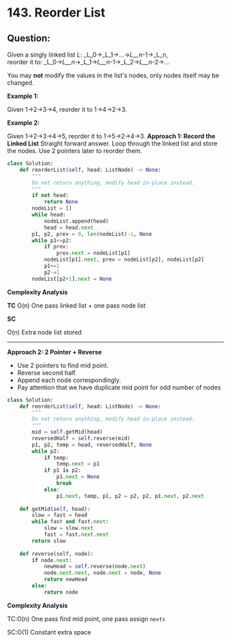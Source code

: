 
  

# 143. Reorder List

  

  

## Question:


Given a singly linked list  _L_:  _L_0→_L_1→…→_L__n_-1→_L_n,  
reorder it to:  _L_0→_L__n_→_L_1→_L__n_-1→_L_2→_L__n_-2→…

You may  **not**  modify the values in the list's nodes, only nodes itself may be changed.

**Example 1:**

Given 1->2->3->4, reorder it to 1->4->2->3.

**Example 2:**

Given 1->2->3->4->5, reorder it to 1->5->2->4->3.
**Approach 1: Record the Linked List**
Straight forward answer. Loop through the linked list and store the nodes. Use 2 pointers later to reorder them.
```python
class Solution:
    def reorderList(self, head: ListNode) -> None:
        """
        Do not return anything, modify head in-place instead.
        """
        if not head:
            return None
        nodeList = []
        while head:
            nodeList.append(head)
            head = head.next
        p1, p2, prev = 0, len(nodeList)-1, None
        while p1<=p2:
            if prev: 
                prev.next = nodeList[p1]
            nodeList[p1].next, prev = nodeList[p2], nodeList[p2]
            p1+=1
            p2-=1
        nodeList[p2+1].next = None
```

**Complexity Analysis**

**TC**
O(n) One pass linked list + one pass node list

**SC**

O(n) Extra node list stored

---

**Approach 2: 2 Pointer + Reverse**
- Use 2 pointers to find mid point.
- Reverse second half.
- Append each node correspondingly.
- Pay attention that we have duplicate mid point for odd number of nodes
```python
class Solution:
    def reorderList(self, head: ListNode) -> None:
        """
        Do not return anything, modify head in-place instead.
        """
        mid = self.getMid(head)
        reversedHalf = self.reverse(mid)
        p1, p2, temp = head, reversedHalf, None
        while p2:
            if temp:
                temp.next = p1
            if p1 is p2:
                p1.next = None
                break
            else:
                p1.next, temp, p1, p2 = p2, p2, p1.next, p2.next
        
    def getMid(self, head):
        slow = fast = head
        while fast and fast.next:
            slow = slow.next
            fast = fast.next.next
        return slow
    
    def reverse(self, node):
        if node.next:
            newHead = self.reverse(node.next)
            node.next.next, node.next = node, None
            return newHead
        else:
            return node
```

**Complexity Analysis**

TC:O(n) One pass find mid point, one pass assign `nexts`

SC:O(1) Constant extra space
